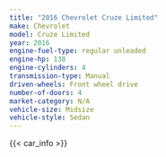 ```yaml
---
title: "2016 Chevrolet Cruze Limited"
make: Chevrolet
model: Cruze Limited
year: 2016
engine-fuel-type: regular unleaded
engine-hp: 138
engine-cylinders: 4
transmission-type: Manual
driven-wheels: Front wheel drive
number-of-doors: 4
market-category: N/A
vehicle-size: Midsize
vehicle-style: Sedan
---
```


{{< car_info >}}
